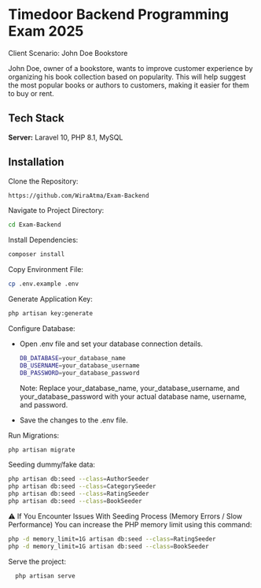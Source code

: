 # Timedoor Backend Programming Exam 2025

Client Scenario: John Doe Bookstore

John Doe, owner of a bookstore, wants to improve customer experience by organizing his book collection based on popularity. This will help suggest the most popular books or authors to customers, making it easier for them to buy or rent.

## Tech Stack

**Server:** Laravel 10, PHP 8.1, MySQL

## Installation

Clone the Repository:

```bash
https://github.com/WiraAtma/Exam-Backend
```

Navigate to Project Directory:

```bash
cd Exam-Backend
```

Install Dependencies:

```bash
composer install
```

Copy Environment File:

```bash
cp .env.example .env
```

Generate Application Key:

```bash
php artisan key:generate
```

Configure Database:

-   Open .env file and set your database connection details.

    ```bash
    DB_DATABASE=your_database_name
    DB_USERNAME=your_database_username
    DB_PASSWORD=your_database_password
    ```

    Note: Replace your_database_name, your_database_username, and your_database_password with your actual database name, username, and password.

-   Save the changes to the .env file.

Run Migrations:

```bash
php artisan migrate
```

Seeding dummy/fake data:

```bash
php artisan db:seed --class=AuthorSeeder
php artisan db:seed --class=CategorySeeder
php artisan db:seed --class=RatingSeeder
php artisan db:seed --class=BookSeeder
```

⚠️ If You Encounter Issues With Seeding Process (Memory Errors / Slow Performance)
You can increase the PHP memory limit using this command:
```bash
php -d memory_limit=1G artisan db:seed --class=RatingSeeder
php -d memory_limit=1G artisan db:seed --class=BookSeeder
```

Serve the project:

```bash
  php artisan serve
```